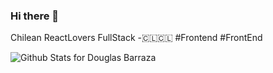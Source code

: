 ### Hi there 👋

Chilean ReactLovers FullStack -🇨🇱🇨🇱 #Frontend #FrontEnd

![Github Stats for Douglas Barraza](https://github-readme-stats.vercel.app/api?username=cutshadows&show_icons=true&hide_border=true&title_color=ffb300&icon_color=ffb300&bg_color=dddddd)
